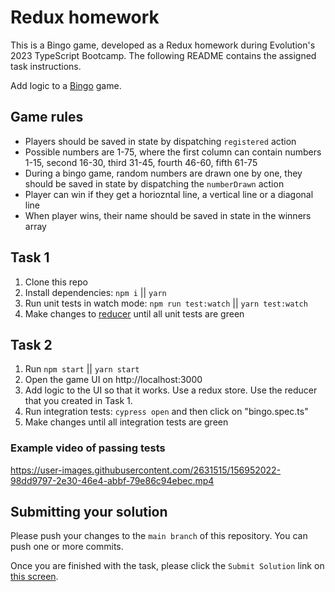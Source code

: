 # Redux homework

This is a Bingo game, developed as a Redux homework during Evolution's 2023 TypeScript Bootcamp. The following README contains the assigned task instructions.

Add logic to a [Bingo](https://en.wikipedia.org/wiki/Bingo_(American_version)) game.

## Game rules
* Players should be saved in state by dispatching `registered` action
* Possible numbers are 1-75, where the first column can contain numbers 1-15, second 16-30, third 31-45, fourth 46-60, fifth 61-75
* During a bingo game, random numbers are drawn one by one, they should be saved in state by dispatching the `numberDrawn` action
* Player can win if they get a horiozntal line, a vertical line or a diagonal line
* When player wins, their name should be saved in state in the winners array

## Task 1
1. Clone this repo
1. Install dependencies: `npm i` || `yarn`
1. Run unit tests in watch mode: `npm run test:watch` || `yarn test:watch`
1. Make changes to [reducer](./bingoReducer.ts) until all unit tests are green

## Task 2
1. Run `npm start` || `yarn start`
1. Open the game UI on http://localhost:3000
1. Add logic to the UI so that it works. Use a redux store. Use the reducer that you created in Task 1.
1. Run integration tests: `cypress open` and then click on "bingo.spec.ts"
1. Make changes until all integration tests are green

### Example video of passing tests
https://user-images.githubusercontent.com/2631515/156952022-98dd9797-2e30-46e4-abbf-79e86c94ebec.mp4
## Submitting your solution

Please push your changes to the `main branch` of this repository. You can push one or more commits. <br>

Once you are finished with the task, please click the `Submit Solution` link on <a href="https://app.codescreen.com/candidate/2566a92d-7aba-4c91-8ffa-8bd3ee704d08" target="_blank">this screen</a>.
